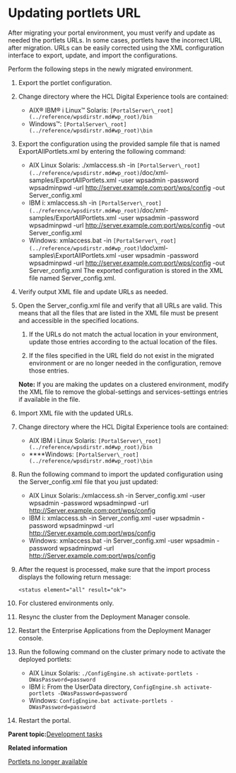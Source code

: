 # Updating portlets URL

After migrating your portal environment, you must verify and update as needed the portlets URLs. In some cases, portlets have the incorrect URL after migration. URLs can be easily corrected using the XML configuration interface to export, update, and import the configurations.

Perform the following steps in the newly migrated environment.

1.  Export the portlet configuration.
2.  Change directory where the HCL Digital Experience tools are contained:

    -   AIX® IBM® i Linux™ Solaris: `[PortalServer\_root](../reference/wpsdirstr.md#wp_root)/bin`
    -   Windows™: `[PortalServer\_root](../reference/wpsdirstr.md#wp_root)\bin`
3.  Export the configuration using the provided sample file that is named ExportAllPortlets.xml by entering the following command:

    -   AIX Linux Solaris: ./xmlaccess.sh -in `[PortalServer\_root](../reference/wpsdirstr.md#wp_root)`/doc/xml-samples/ExportAllPortlets.xml -user wpsadmin -password wpsadminpwd -url http://server.example.com:port/wps/config -out Server\_config.xml
    -   IBM i: xmlaccess.sh -in `[PortalServer\_root](../reference/wpsdirstr.md#wp_root)`/doc/xml-samples/ExportAllPortlets.xml -user wpsadmin -password wpsadminpwd -url http://server.example.com:port/wps/config -out Server\_config.xml
    -   Windows: xmlaccess.bat -in `[PortalServer\_root](../reference/wpsdirstr.md#wp_root)`\\doc\\xml-samples\\ExportAllPortlets.xml -user wpsadmin -password wpsadminpwd -url http://server.example.com:port/wps/config -out Server\_config.xml
    The exported configuration is stored in the XML file named Server\_config.xml.

4.  Verify output XML file and update URLs as needed.
5.  Open the Server\_config.xml file and verify that all URLs are valid. This means that all the files that are listed in the XML file must be present and accessible in the specified locations.

    1.  If the URLs do not match the actual location in your environment, update those entries according to the actual location of the files.

    2.  If the files specified in the URL field do not exist in the migrated environment or are no longer needed in the configuration, remove those entries.

    **Note:** If you are making the updates on a clustered environment, modify the XML file to remove the global-settings and services-settings entries if available in the file.

6.  Import XML file with the updated URLs.
7.  Change directory where the HCL Digital Experience tools are contained:

    -   AIX IBM i Linux Solaris: `[PortalServer\_root](../reference/wpsdirstr.md#wp_root)/bin`
    -   ****Windows: `[PortalServer\_root](../reference/wpsdirstr.md#wp_root)\bin`
8.  Run the following command to import the updated configuration using the Server\_config.xml file that you just updated:

    -   AIX Linux Solaris:./xmlaccess.sh -in Server\_config.xml -user wpsadmin -password wpsadminpwd -url http://Server.example.com:port/wps/config
    -   IBM i: xmlaccess.sh -in Server\_config.xml -user wpsadmin -password wpsadminpwd -url http://Server.example.com:port/wps/config
    -   Windows: xmlaccess.bat -in Server\_config.xml -user wpsadmin -password wpsadminpwd -url http://Server.example.com:port/wps/config
9.  After the request is processed, make sure that the import process displays the following return message:

    ```
    <status element="all" result="ok">
    ```

10. For clustered environments only.
11. Resync the cluster from the Deployment Manager console.

12. Restart the Enterprise Applications from the Deployment Manager console.

13. Run the following command on the cluster primary node to activate the deployed portlets:

    -   AIX Linux Solaris: `./ConfigEngine.sh activate-portlets -DWasPassword=password`
    -   IBM i: From the UserData directory, `ConfigEngine.sh activate-portlets -DWasPassword=password`
    -   Windows: `ConfigEngine.bat activate-portlets -DWasPassword=password`
14. Restart the portal.


**Parent topic:**[Development tasks](../migrate/mig_post_devtasks.md)

**Related information**  


[Portlets no longer available](../migrate/mig_removed_portlets.md)

